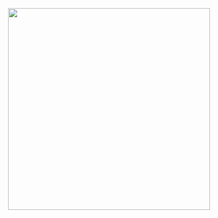 <object data="../../../assets/docs/series.pdf" type="application/pdf" width="700px" height="700px"></object>
<image src="../../../assets/images/under-construction_geek_man_01.png" height="400px" style="display:block;margin:auto;"></image>
